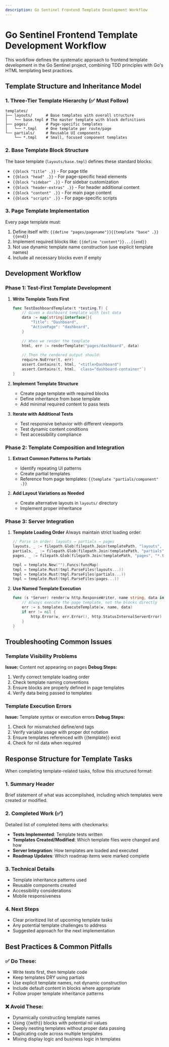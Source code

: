 ```yaml
---
description: Go Sentinel Frontend Template Development Workflow
---
```


# Go Sentinel Frontend Template Development Workflow

This workflow defines the systematic approach to frontend template development in the Go Sentinel project, combining TDD principles with Go's HTML templating best practices.

## Template Structure and Inheritance Model

### 1. Three-Tier Template Hierarchy (✅ Must Follow)

```
templates/
├── layouts/      # Base templates with overall structure
│   └── base.tmpl # The master template with block definitions
├── pages/        # Page-specific templates 
│   └── *.tmpl    # One template per route/page
└── partials/     # Reusable UI components
    └── *.tmpl    # Small, focused component templates
```

### 2. Base Template Block Structure

The base template (`layouts/base.tmpl`) defines these standard blocks:
- `{{block "title" .}}` - For page title
- `{{block "head" .}}` - For page-specific head elements
- `{{block "sidebar" .}}` - For sidebar customization
- `{{block "header-extras" .}}` - For header additional content
- `{{block "content" .}}` - For main page content
- `{{block "scripts" .}}` - For page-specific scripts

### 3. Page Template Implementation

Every page template must:
1. Define itself with: `{{define "pages/pagename"}}{{template "base" .}}{{end}}`
2. Implement required blocks like: `{{define "content"}}...{{end}}`
3. Not use dynamic template name construction (use explicit template names)
4. Include all necessary blocks even if empty

## Development Workflow

### Phase 1: Test-First Template Development

1. **Write Template Tests First**
   ```go
   func TestDashboardTemplate(t *testing.T) {
       // Given a dashboard template with test data
       data := map[string]interface{}{
           "Title": "Dashboard",
           "ActivePage": "dashboard",
       }
       
       // When we render the template
       html, err := renderTemplate("pages/dashboard", data)
       
       // Then the rendered output should:
       require.NoError(t, err)
       assert.Contains(t, html, "<title>Dashboard")
       assert.Contains(t, html, `class="dashboard-container"`)
   }
   ```

2. **Implement Template Structure**
   - Create page template with required blocks
   - Define inheritance from base template
   - Add minimal required content to pass tests

3. **Iterate with Additional Tests**
   - Test responsive behavior with different viewports
   - Test dynamic content conditions
   - Test accessibility compliance

### Phase 2: Template Composition and Integration

1. **Extract Common Patterns to Partials**
   - Identify repeating UI patterns
   - Create partial templates
   - Reference from page templates: `{{template "partials/component" .}}`

2. **Add Layout Variations as Needed**
   - Create alternative layouts in `layouts/` directory
   - Implement proper inheritance

### Phase 3: Server Integration

1. **Template Loading Order**
   Always maintain strict loading order:
   ```go
   // Parse in order: layouts → partials → pages
   layouts, _ := filepath.Glob(filepath.Join(templatePath, "layouts", "*.tmpl"))
   partials, _ := filepath.Glob(filepath.Join(templatePath, "partials", "*.tmpl"))
   pages, _ := filepath.Glob(filepath.Join(templatePath, "pages", "*.tmpl"))
   
   tmpl = template.New("").Funcs(funcMap)
   tmpl = template.Must(tmpl.ParseFiles(layouts...))
   tmpl = template.Must(tmpl.ParseFiles(partials...))
   tmpl = template.Must(tmpl.ParseFiles(pages...))
   ```

2. **Use Named Template Execution**
   ```go
   func (s *Server) render(w http.ResponseWriter, name string, data interface{}) {
       // Always execute the page template, not the blocks directly
       err := s.templates.ExecuteTemplate(w, name, data)
       if err != nil {
           http.Error(w, err.Error(), http.StatusInternalServerError)
       }
   }
   ```

## Troubleshooting Common Issues

### Template Visibility Problems

**Issue:** Content not appearing on pages
**Debug Steps:**
1. Verify correct template loading order
2. Check template naming conventions
3. Ensure blocks are properly defined in page templates
4. Verify data being passed to templates

### Template Execution Errors

**Issue:** Template syntax or execution errors
**Debug Steps:**
1. Check for mismatched define/end tags
2. Verify variable usage with proper dot notation
3. Ensure templates referenced with {{template}} exist
4. Check for nil data when required

## Response Structure for Template Tasks

When completing template-related tasks, follow this structured format:

### 1. Summary Header
Brief statement of what was accomplished, including which templates were created or modified.

### 2. Completed Work (✅)
Detailed list of completed items with checkmarks:
- **Tests Implemented**: Template tests written
- **Templates Created/Modified**: Which template files were changed and how
- **Server Integration**: How templates are loaded and executed
- **Roadmap Updates**: Which roadmap items were marked complete

### 3. Technical Details
- Template inheritance patterns used
- Reusable components created
- Accessibility considerations
- Mobile responsiveness

### 4. Next Steps
- Clear prioritized list of upcoming template tasks
- Any potential template challenges to address
- Suggested approach for the next implementation

## Best Practices & Common Pitfalls

### ✅ Do These:
- Write tests first, then template code
- Keep templates DRY using partials
- Use explicit template names, not dynamic construction
- Include default content in blocks where appropriate
- Follow proper template inheritance patterns

### ❌ Avoid These:
- Dynamically constructing template names
- Using {{with}} blocks with potential nil values
- Deeply nesting templates without proper data passing
- Duplicating code across multiple templates
- Mixing display logic and business logic in templates
